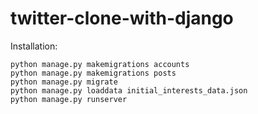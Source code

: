 # twitter-clone-with-django

Installation:
```
python manage.py makemigrations accounts
python manage.py makemigrations posts
python manage.py migrate
python manage.py loaddata initial_interests_data.json 
python manage.py runserver
```
